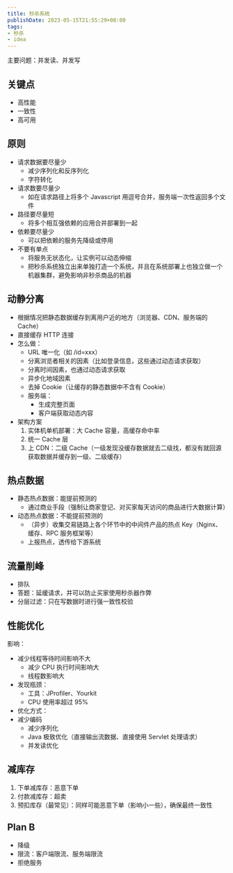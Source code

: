 ```yaml
---
title: 秒杀系统
publishDate: 2023-05-15T21:55:29+08:00
tags:
- 秒杀
- idea 
---
```



主要问题：并发读、并发写

## 关键点

- 高性能
- 一致性
- 高可用

## 原则

- 请求数据要尽量少
   - 减少序列化和反序列化
   - 字符转化
- 请求数要尽量少
   - 如在请求路径上将多个 Javascript 用逗号合并，服务端一次性返回多个文件
- 路径要尽量短
   - 将多个相互强依赖的应用合并部署到一起
- 依赖要尽量少
   - 可以把依赖的服务先降级或停用
- 不要有单点
   - 将服务无状态化，让实例可以动态伸缩
   - 把秒杀系统独立出来单独打造一个系统，并且在系统部署上也独立做一个机器集群，避免影响非秒杀商品的机器

## 动静分离

- 根据情况把静态数据缓存到离用户近的地方（浏览器、CDN、服务端的 Cache）
- 直接缓存 HTTP 连接
- 怎么做：
   - URL 唯一化（如 /id=xxx）
   - 分离浏览者相关的因素（比如登录信息，这些通过动态请求获取）
   - 分离时间因素，也通过动态请求获取
   - 异步化地域因素
   - 去掉 Cookie（让缓存的静态数据中不含有 Cookie）
   - 服务端：
      - 生成完整页面
      - 客户端获取动态内容
- 架构方案
   1. 实体机单机部署：大 Cache 容量，高缓存命中率
   2. 统一 Cache 层
   3. 上 CDN：二级 Cache（一级发现没缓存数据就去二级找，都没有就回源获取数据并缓存到一级、二级缓存）

## 热点数据

- 静态热点数据：能提前预测的
   - 通过商业手段（强制让商家登记、对买家每天访问的商品进行大数据计算）
- 动态热点数据：不能提前预测的
   - （异步）收集交易链路上各个环节中的中间件产品的热点 Key（Nginx、缓存、RPC 服务框架等）
   - 上报热点，透传给下游系统

## 流量削峰

- 排队
- 答题：延缓请求，并可以防止买家使用秒杀器作弊
- 分层过滤：只在写数据时进行强一致性校验

## 性能优化

影响：

- 减少线程等待时间影响不大
   - 减少 CPU 执行时间影响大
   - 线程数影响大
- 发现瓶颈：
   - 工具：JProfiler、Yourkit
   - CPU 使用率超过 95%
- 优化方式：
- 减少编码
   - 减少序列化
   - Java 极致优化（直接输出流数据、直接使用 Servlet 处理请求）
   - 并发读优化

## 减库存

1. 下单减库存：恶意下单
2. 付款减库存：超卖
3. 预扣库存（最常见）：同样可能恶意下单（影响小一些），确保最终一致性

## Plan B

- 降级
- 限流：客户端限流、服务端限流
- 拒绝服务


